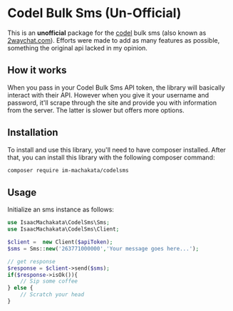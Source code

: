 # Codel Bulk Sms (Un-Official)
This is an **unofficial** package for the [codel](codel.co.zw) bulk sms (also known as [2waychat.com](2waychat.com)). Efforts were made to add as many features as possible, something the original api lacked in my opinion.

## How it works

When you pass in your Codel Bulk Sms API token, the library will basically interact with their API. However when you give it your username and password, it'll scrape through the site and provide you with information from the server. The latter is slower but offers more options.

## Installation 

To install and use this library, you'll need to have composer installed. After that, you can install this library with the following composer command:

```sh
composer require im-machakata/codelsms
```

## Usage 

Initialize an sms instance as follows:

```php
use IsaacMachakata\CodelSms\Sms;
use IsaacMachakata\CodelSms\Client;

$client =  new Client($apiToken);
$sms = Sms::new('263771000000','Your message goes here...');

// get response
$response = $client->send($sms);
if($response->isOk()){
    // Sip some coffee
} else {
    // Scratch your head
}